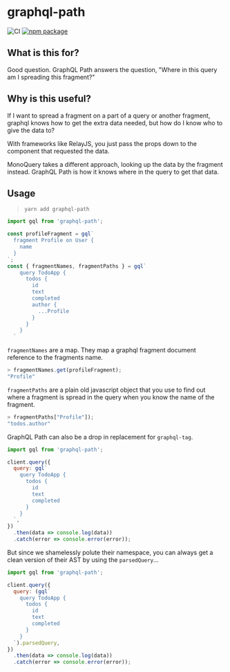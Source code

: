 # graphql-path

![CI](https://github.com/brysgo/graphql-path/workflows/CI/badge.svg)
[![npm package][npm-badge]][npm]

[build-badge]: https://circleci.com/gh/brysgo/graphql-path.svg?style=svg
[build]: https://circleci.com/gh/brysgo/graphql-path

[npm-badge]: https://img.shields.io/npm/v/graphql-path.png?style=flat-square
[npm]: https://www.npmjs.org/package/graphql-path

## What is this for?

Good question. GraphQL Path answers the question, "Where in this query am I spreading this fragment?"

## Why is this useful?

If I want to spread a fragment on a part of a query or another fragment, graphql knows how to get the extra data needed, but how do I know who to give the data to?

With frameworks like RelayJS, you just pass the props down to the component that requested the data.

MonoQuery takes a different approach, looking up the data by the fragment instead. GraphQL Path is how it knows where in the query to get that data.

## Usage

> `yarn add graphql-path`

```javascript
import gql from 'graphql-path';

const profileFragment = gql`
  fragment Profile on User {
    name
  }
`;
const { fragmentNames, fragmentPaths } = gql` 
    query TodoApp {
      todos {
        id
        text
        completed
        author {
          ...Profile
        }
      }
    }
  `

```
`fragmentNames` are a map. They map a graphql fragment document reference to the fragments name.
```javascript
> fragmentNames.get(profileFragment);
"Profile"
```
`fragmentPaths` are a plain old javascript object that you use to find out where a fragment is spread in the query when you know the name of the fragment.

```javascript
> fragmentPaths["Profile"]);
"todos.author"
```

GraphQL Path can also be a drop in replacement for `graphql-tag`.

```javascript
import gql from 'graphql-path';

client.query({
  query: gql`
    query TodoApp {
      todos {
        id
        text
        completed
      }
    }
  `,
})
  .then(data => console.log(data))
  .catch(error => console.error(error));
```

But since we shamelessly polute their namespace, you can always get a clean version of their AST by using the `parsedQuery`...

```javascript
import gql from 'graphql-path';

client.query({
  query: (gql`
    query TodoApp {
      todos {
        id
        text
        completed
      }
    }
  `).parsedQuery,
})
  .then(data => console.log(data))
  .catch(error => console.error(error));
```
